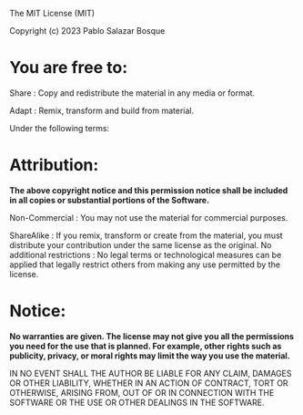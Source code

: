 The MIT License (MIT)

Copyright (c) 2023 Pablo Salazar Bosque

# You are free to:

Share
: Copy and redistribute the material in any media or format.  

Adapt
: Remix, transform and build from material.

Under the following terms:

# Attribution: 
**The above copyright notice and this permission notice shall be included in all copies or substantial portions of the Software.**

Non-Commercial
: You may not use the material for commercial purposes.

ShareAlike
: If you remix, transform or create from the material, you must distribute your contribution under the same license as the original.
No additional restrictions
: No legal terms or technological measures can be applied that legally restrict others from making any use permitted by the license.

# Notice:

**No warranties are given. The license may not give you all the permissions you need for the use that is planned. For example, other rights such as publicity, privacy, or moral rights may limit the way you use the material.**
  
IN NO EVENT SHALL THE AUTHOR BE LIABLE FOR ANY CLAIM, DAMAGES OR OTHER LIABILITY, WHETHER IN AN ACTION OF CONTRACT, TORT OR OTHERWISE, ARISING FROM, OUT OF OR IN CONNECTION WITH THE SOFTWARE OR THE USE OR OTHER DEALINGS IN THE SOFTWARE.